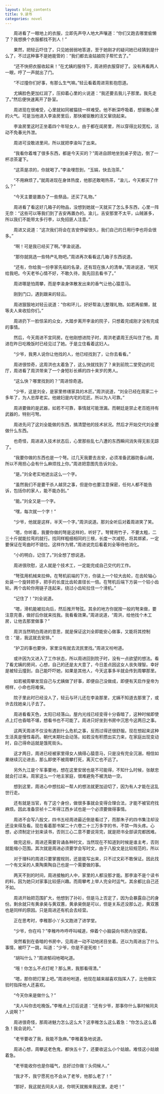 ```yaml
---
layout: blog_contents
title: 9.读书
categories: novel
---
```


<style>p {text-indent: 2em;}</style>
<p>周进看了一眼地上的衣服，立即先声夺人地大声嚷道：“你们又跑去哪里偷懒了？我想换个衣服都找不到人！”</p>
<p>果然，把轻云吓住了，只见她弱弱地答道，至于她刚才的疑问她已经猜到是什么了，不过这种事不是她能管的：“我们都去渝姑娘院子帮忙去了。”</p>
<p>“还不快把衣服收起来！”在尤姨的服侍下，周进把衣服穿好了。没有再看两人一眼，哼了一声就出了门。</p>
<p>“不过撞你们好事，有那么生气嘛。”轻云看着周进背影抱怨道。</p>
<p>尤姨脸色更加红润了，压抑着心里的火说道：“我还要去我儿子那里。我先走了。”然后便快速离开了卧室。</p>
<p>周进现在很难受，心里就如同被猫挠一样难受。他不断深呼吸着，想驱散心里的火气。可是当他进入李渝房里后，那快被驱散的活又窜烧起来。</p>
<p>李渝房里这时正坐着四个年轻女人，由于都在闺房里，所以穿得比较宽松，活动不免春光外泄。</p>
<p>周进可没敢进里间，所以就把李渝叫了出来。</p>
<p>“我看你着堆了很多东西，都是今天买的？”周进自顾地坐到桌子旁边，倒了一杯凉茶灌下。</p>
<p>“这茶是凉的，你就喝了。”李渝埋怨到，“玉娟，快去泡茶。”</p>
<p>“不用麻烦了。”就周进现在身体热度，他那还敢喝热茶，“渝儿，今天都买了什么？”</p>
<p>“今天主要是置办了一些祭品，还买了礼物。”</p>
<p>周进看了看这好几箱子的物品，没想到她就一天就买了怎么多东西，心里一阵无奈：“这些可以等我们到了吉安再置办的。渝儿，吉安那里不太平，山贼甚多，所以我们不能带太多行李，以免招匪人注意。”</p>
<p>周进又说道：“这次我们将会在吉安停留很久，我们自己的日用行李也将会很多。”</p>
<p>“啊！可是我已经买了啊。”李渝说道。</p>
<p>“那你就挑选一些特产礼物吧。”周进再次看看这几箱子东西说道。</p>
<p>“还有，你给我一份李家先祖的名录，还有现在族人的清单。”周进说道，“明天给我吧。今天老爷心情不好，不敢久待，我先回去看书了。”</p>
<p>周进哪是怕周攀，而是李渝身体散发出来的香气让他心猿意马。</p>
<p>刚到门口，遇到跟来的轻云。</p>
<p>周进狠狠地对轻云说道：“你和环儿，好好帮渝儿整理礼物。如若再偷懒，就等夫人来收拾你们。”</p>
<p>周进扔下一脸惊呆的众女，大踏步离开李渝的院子，只想着完成刚才没有完成的事情。</p>
<p>然后，今天周进不宜同房。在他刚想进院子时，周洪老婆周王氏叫住了他。周进在昨日吃晚饭时已经见过了她。于是立住看着这妇人。</p>
<p>“少爷，我男人说你让他找的人，他已经找到了，让你去看看。”</p>
<p>周进很惊奇，这周洪也太着急了，这么快就找到了？来到前院二堂旁边的花厅，周进看了周洪带来了一个身短衫长裤的四十来岁的男人。</p>
<p>“这么快？哪里找到的？”周进惊奇道。</p>
<p>“少爷，这是刘全，是家里修缮家具的木匠。”周洪说道，“刘全已经在周家二十多年了，为人忠厚老实。他媳妇是内宅的花匠。所以为人可靠。”</p>
<p>周进要做的是武器，如若不可靠，事情就可能泄漏。而朝廷是禁止老百姓持有武器的，特别弓弩。</p>
<p>周进先问了这刘全能做的东西，搞清楚他的技术状况。然后才开始交代刘全要做什么东西。</p>
<p>也奇怪，周进进入技术状态后，心里那些乱七八遭的东西瞬间消失得无影无踪了。</p>
<p>“我要你做的东西也是一个弩。过几天我要去吉安，必须准备武器防备山贼，所以不用担心会有什么麻烦找上你。”周进把意图先告诉刘全。</p>
<p>“是。”刘全老实地迸出这么一个字。</p>
<p>“虽然我们不是要干杀人越货之事，但是你也要注意保密，任何人都不能告诉，包括你的家人，能不能办到。”</p>
<p>“能。”刘全又是一个字。</p>
<p>“嘿，每次就一个字！”</p>
<p>“少爷，他就是这样，半天一个字。”周洪说道。那刘全听后对着周进笑了笑。</p>
<p>“嗯，你听着，我要你做的弩是这样的，听好了。弩臂用竹子，不要太粗，二三十斤就能拉弯的就行。找同样粗细相同的三根，长度一次减短，将其绑紧，一定要保证在弯曲时不错位。这样作为臂。”周进说完后看着刘全等待他消化。</p>
<p>“小的明白，记住了。”刘全想了想说道。</p>
<p>周进很欣慰，这人就是个技术工，一定能完成自己交代的工作。</p>
<p>“弩弦用机械来拉伸。在弩机前端的下方，你装上一个较大齿轮，在齿轮轴心处装一个旋转把手，把手的长度比齿轮直径长一倍。在弩机后端下方装一个较小齿轮。两个齿轮你用链子连起来，绕过小齿轮拉住一个滑机。”</p>
<p>“记住了！”刘全说道。</p>
<p>“嗯，滑机能被拉向后，然后推开弩弦。其余的地方你就按一般的弩来做，要注意完善，做好后你就来找我。我看看效果。”周进说道，“周洪，给他找个木工房，让他去那里做事？”</p>
<p>周洪当然明白周进的意思，就是保证这刘全即能安心做事，又能将其控制住：“是，我这就去安排。”</p>
<p>“护卫的事也要快，家里没有就去流民里找。”周进又吩咐道。</p>
<p>或许因为又进入了工作状态，所以周进回到院子时，没有一点欲望的想法。看了看尤姨的房间，心想，自己的还是太大意了，今日差点因这女人丧失理智。幸好是被轻云撞到，自己能吓吓她，如果是其他人，今天这事多半就会传到周攀那里。</p>
<p>如若被周攀发现自己与尤姨做了好事，即便自己没做成，即便有天启作皇帝为榜样，小命也将难保。</p>
<p>院子里此时已经没人了，轻云与环儿还在李渝那里，尤姨不知道去那里了，或许去找她亲儿子去了。</p>
<p>周进看看天色，太阳已经落山。屋内光线已经变得十分昏暗了，这种时候即使点上灯也昏暗不堪，想看书也不可能了。周进只好坐到书房中沉思今这两日之事。</p>
<p>这两天周进不仅没有遇到什么危机之事，反而过得还很舒服。现在想起来这种生活真是慢性毒药。朝代末期社会动荡，如若没有积攒出实力来，在家庭出现变动时，自己得命运就是饿死街头。</p>
<p>这才两日，周进已经被家里得女人搞得心猿意马，只是没有完全沉溺，相信如果继续沉沦进去，那么即使不被周攀打死，离灭亡也不远了。</p>
<p>另外九江是个军事要地，想在这里安居也是不可能得，不知什么时候，张献忠就会打过来。周家这么一个地主家庭，很难避免不被洗劫一空。</p>
<p>想到这里，周进心中想拉起一帮人的想法就更加迫切了，因为有人才能在这乱世行走。</p>
<p>还有就是当官，有了这个身份，做很多事就会变得合理合法，才能不被官府找麻烦。因此准备崇祯十二年得江西乡试也是一个必须要做得事情。</p>
<p>周进不会写八股文，四书五经周进最近倒是看过了，而那朱子的四书集注却没还没来得及看。现在看着那书架二十六卷二十三万多字的书，不禁一阵头疼。心想，必须制定计划来读书，否则三心二意不要说背完，就是把书全部读完都困难。</p>
<p>做完这些，周进还需要背诵各种时文，当然现在不知道到时候是谁主考，否则就能缩小范围。其次就是周进必须要学会写时文，由于八股文是比较规范的，所以</p>
<p>对于理科的周进只要掌握规则，还是能写出来，只不过文彩不敢保证。因此找一个有文采的人熏陶熏陶自己也是一个需要做的事。</p>
<p>两天不到的时间，周进接触的人中，家里的人都没那才能。那李渝不是个读书的料，因为她只对家事比较感兴趣。而周攀考上举人完全时运气，其余都比自己还不如。</p>
<p>周进开始把范围扩大，他想到了孙衫，但是马上否定了，因为会暴露自己的身份。剩余就只有黄承昊与黄双蕙，黄承昊倒是可以，但是关系还没那么近，黄双蕙也是同样的原因。只是周进还有机会去经营。</p>
<p>正在思考时，李稚那小丫头又跑进了进学堂。</p>
<p>“少爷，你在吗？”李稚咋咋呼呼叫喊道，伸着个小脑袋向书房内张望着。</p>
<p>突然看到在昏暗的书房中，见周进一动不动地闭目坐着。还以为周进出了什么事情，被吓了一跳，叫道：“少爷，你是不是死啦！”</p>
<p>“胡叫什么？”周进郁闷地喝叱道。</p>
<p>“哦！你怎么不点灯呢？那么黑，我那看得清。”</p>
<p>“嗯，那你把灯掌上吧。”周进吩咐道，他现在越来越喜欢指挥人了，比他做实验时指挥他人还喜欢。</p>
<p>“今天你来是做什么？”</p>
<p>“夫人叫你去吃晚饭。”李稚点上灯后说道：“还有少爷，那事你什么事时候同夫人说啊？”</p>
<p>周进很奇怪，那周进魅力怎么这么大？这李稚怎么这么着急：“你怎么这么着急！我会说的。”</p>
<p>“老爷要收了我，我能不急麻。”李稚着急地说道。</p>
<p>周进心想，周攀这老色鬼，都快五十了，还要收这么小个姑娘。难怪这小姑娘着急。</p>
<p>“老爷能收你也是你福气，总好过你做丫头伺候人。”</p>
<p>“我才不，我宁愿死也不会从了老爷，他那么老了！”</p>
<p>“那好，我这就去同夫人说，你明天就搬来我这里。走吧！”</p>
